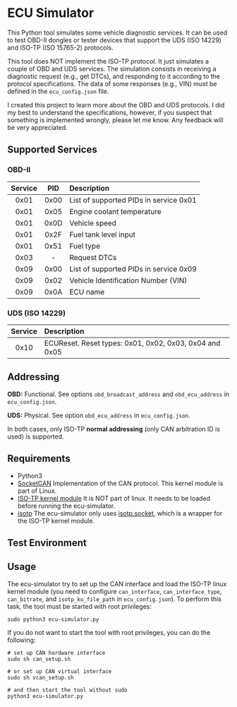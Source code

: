 # ECU Simulator

This Python tool simulates some vehicle diagnostic services. It can be used to test OBD-II dongles or tester devices that support the UDS (ISO 14229) and ISO-TP (ISO 15765-2) protocols. 

This tool does NOT implement the ISO-TP protocol. It just simulates a couple of OBD and UDS services. The simulation consists in receiving a diagnostic request (e.g., get DTCs), and responding to it according to the protocol specifications. The data of some responses (e.g., VIN) must be defined in the `ecu_config.json` file.

I created this project to learn more about the OBD and UDS protocols. I did my best to understand the specifications, however, if you suspect that something is implemented wrongly, please let me know. Any feedback will be very appreciated. 

## Supported Services

### OBD-II

| Service | PID    |          Description                   |
|:-------:|:-----: |:---------------------------------------|
| 0x01    | 0x00   | List of supported PIDs in service 0x01 |
| 0x01    | 0x05   | Engine coolant temperature |
| 0x01    | 0x0D   | Vehicle speed |
| 0x01    | 0x2F   | Fuel tank level input |
| 0x01    | 0x51   | Fuel type |
| 0x03    | -      | Request DTCs |
| 0x09    | 0x00   | List of supported PIDs in service 0x09 |
| 0x09    | 0x02   | Vehicle Identification Number (VIN) |
| 0x09    | 0x0A   | ECU name |

### UDS (ISO 14229)

| Service |          Description                                   |
|:-------:|:-------------------------------------------------------|
| 0x10    | ECUReset. Reset types: 0x01, 0x02, 0x03, 0x04 and 0x05 |

## Addressing

**OBD:** Functional. See options `obd_broadcast_address` and `obd_ecu_address` in `ecu_config.json`.

**UDS:** Physical. See option `obd_ecu_address` in `ecu_config.json`.

In both cases, only ISO-TP **normal addressing** (only CAN arbitration ID is used) is supported.

## Requirements

* Python3
* [SocketCAN](https://www.kernel.org/doc/Documentation/networking/can.txt) Implementation of the CAN protocol. This kernel module is part of Linux. 
* [ISO-TP kernel module](https://github.com/hartkopp/can-isotp) It is NOT part of linux. It needs to be loaded before running the ecu-simulator.
* [isotp](https://can-isotp.readthedocs.io/en/latest/) The ecu-simulator only uses [isotp.socket](https://can-isotp.readthedocs.io/en/latest/isotp/socket.html), which is a wrapper for the ISO-TP kernel module.

## Test Environment  

## Usage 

The ecu-simulator try to set up the CAN interface and load the ISO-TP linux kernel module (you need to configure `can_interface`, `can_interface_type`, `can_bitrate`, and `isotp_ko_file_path` in `ecu_config.json`). To perform this task, the tool must be started with root privileges:   

```
sudo python3 ecu-simulator.py
```

If you do not want to start the tool with root privileges, you can do the following:

```
# set up CAN hardware interface
sudo sh can_setup.sh

# or set up CAN virtual interface 
sudo sh vcan_setup.sh

# and then start the tool without sudo
python3 ecu-simulator.py
``` 




